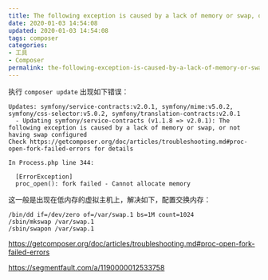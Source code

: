 ```yaml
---
title: The following exception is caused by a lack of memory or swap, or not havingswap configured
date: 2020-01-03 14:54:08
updated: 2020-01-03 14:54:08
tags: composer
categories: 
- 工具
- Composer
permalink: the-following-exception-is-caused-by-a-lack-of-memory-or-swap-or-not-having-swap-configured.html
---
```


执行 `composer update` 出现如下错误：

```
Updates: symfony/service-contracts:v2.0.1, symfony/mime:v5.0.2, symfony/css-selector:v5.0.2, symfony/translation-contracts:v2.0.1
  - Updating symfony/service-contracts (v1.1.8 => v2.0.1): The following exception is caused by a lack of memory or swap, or not having swap configured
Check https://getcomposer.org/doc/articles/troubleshooting.md#proc-open-fork-failed-errors for details

In Process.php line 344:

  [ErrorException]                                   
  proc_open(): fork failed - Cannot allocate memory
```

这一般是出现在低内存的虚拟主机上，解决如下，配置交换内存：

```shell
/bin/dd if=/dev/zero of=/var/swap.1 bs=1M count=1024
/sbin/mkswap /var/swap.1
/sbin/swapon /var/swap.1
```

https://getcomposer.org/doc/articles/troubleshooting.md#proc-open-fork-failed-errors

https://segmentfault.com/a/1190000012533758